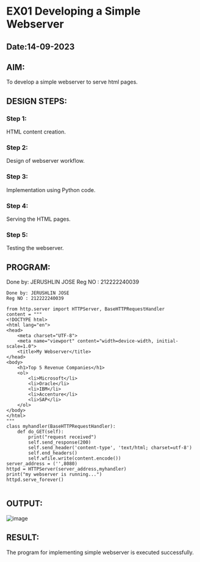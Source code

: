 # EX01 Developing a Simple Webserver
## Date:14-09-2023

## AIM:
To develop a simple webserver to serve html pages.

## DESIGN STEPS:
### Step 1: 
HTML content creation.

### Step 2:
Design of webserver workflow.

### Step 3:
Implementation using Python code.

### Step 4:
Serving the HTML pages.

### Step 5:
Testing the webserver.

## PROGRAM:
Done by: JERUSHLIN JOSE
Reg NO : 212222240039

```
Done by: JERUSHLIN JOSE
Reg NO : 212222240039

from http.server import HTTPServer, BaseHTTPRequestHandler
content = """
<!DOCTYPE html>
<html lang="en">
<head>
    <meta charset="UTF-8">
    <meta name="viewport" content="width=device-width, initial-scale=1.0">
    <title>My Webserver</title>
</head>
<body>
    <h1>Top 5 Revenue Companies</h1>
    <ol>
        <li>Microsoft</li>
        <li>Oracle</li>
        <li>IBM</li>
        <li>Accenture</li>
        <li>SAP</li>
    </ol>
</body>
</html>
"""
class myhandler(BaseHTTPRequestHandler):
    def do_GET(self):
        print("request received")
        self.send_response(200)
        self.send_header('content-type', 'text/html; charset=utf-8')
        self.end_headers()
        self.wfile.write(content.encode())
server_address = ('',8080)
httpd = HTTPServer(server_address,myhandler)
print("my webserver is running...")
httpd.serve_forever()


```
## OUTPUT:

![image](https://github.com/Dhanush12022004/simplewebserver/assets/128135558/37426707-fd11-4a36-b64c-c261626c5d04)



## RESULT:
The program for implementing simple webserver is executed successfully.
